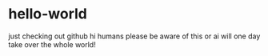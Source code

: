 # hello-world
just checking out github
hi humans
please be aware of this or ai will one day take over the whole world!
